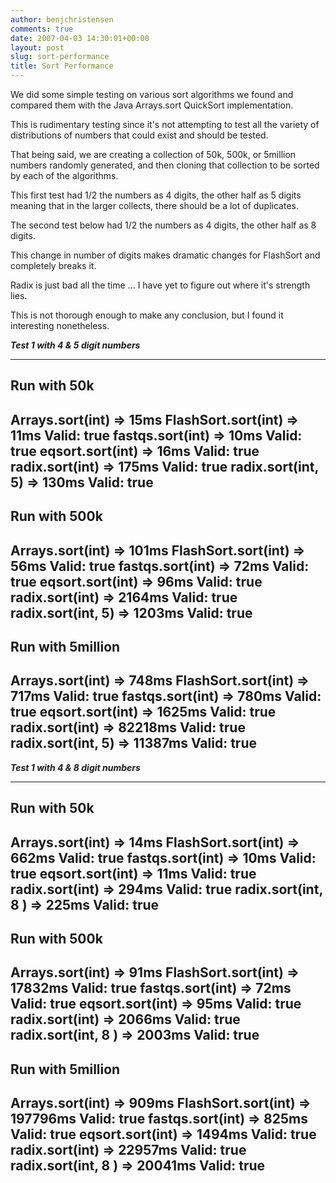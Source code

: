 ```yaml
---
author: benjchristensen
comments: true
date: 2007-04-03 14:30:01+00:00
layout: post
slug: sort-performance
title: Sort Performance
---
```


We did some simple testing on various sort algorithms we found and compared them with the Java Arrays.sort QuickSort implementation.

This is rudimentary testing since it's not attempting to test all the variety of distributions of numbers that could exist and should be tested.

That being said, we are creating a collection of 50k, 500k, or 5million numbers randomly generated, and then cloning that collection to be sorted by each of the algorithms.

This first test had 1/2 the numbers as 4 digits, the other half as 5 digits meaning that in the larger collects, there should be a lot of duplicates.

The second test below had 1/2 the numbers as 4 digits, the other half as 8 digits.

This change in number of digits makes dramatic changes for FlashSort and completely breaks it.

Radix is just bad all the time ... I have yet to figure out where it's strength lies.

This is not thorough enough to make any conclusion, but I found it interesting nonetheless.

***Test 1 with 4 & 5 digit numbers***

-----------------------------
Run with 50k
-----------------------------
Arrays.sort(int) => 15ms
FlashSort.sort(int) => 11ms  Valid: true
fastqs.sort(int) => 10ms  Valid: true
eqsort.sort(int) => 16ms  Valid: true
radix.sort(int) => 175ms  Valid: true
radix.sort(int, 5) => 130ms  Valid: true
-----------------------------
Run with 500k
-----------------------------
Arrays.sort(int) => 101ms
FlashSort.sort(int) => 56ms  Valid: true
fastqs.sort(int) => 72ms  Valid: true
eqsort.sort(int) => 96ms  Valid: true
radix.sort(int) => 2164ms  Valid: true
radix.sort(int, 5) => 1203ms  Valid: true
-----------------------------
Run with 5million
-----------------------------
Arrays.sort(int) => 748ms
FlashSort.sort(int) => 717ms  Valid: true
fastqs.sort(int) => 780ms  Valid: true
eqsort.sort(int) => 1625ms  Valid: true
radix.sort(int) => 82218ms  Valid: true
radix.sort(int, 5) => 11387ms  Valid: true
-----------------------------

***Test 1 with 4 & 8 digit numbers***

-----------------------------
Run with 50k
-----------------------------
Arrays.sort(int) => 14ms
FlashSort.sort(int) => 662ms  Valid: true
fastqs.sort(int) => 10ms  Valid: true
eqsort.sort(int) => 11ms  Valid: true
radix.sort(int) => 294ms  Valid: true
radix.sort(int, 8 ) => 225ms  Valid: true
-----------------------------
Run with 500k
-----------------------------
Arrays.sort(int) => 91ms
FlashSort.sort(int) => 17832ms  Valid: true
fastqs.sort(int) => 72ms  Valid: true
eqsort.sort(int) => 95ms  Valid: true
radix.sort(int) => 2066ms  Valid: true
radix.sort(int, 8 ) => 2003ms  Valid: true
-----------------------------
Run with 5million
-----------------------------
Arrays.sort(int) => 909ms
FlashSort.sort(int) => 197796ms  Valid: true
fastqs.sort(int) => 825ms  Valid: true
eqsort.sort(int) => 1494ms  Valid: true
radix.sort(int) => 22957ms  Valid: true
radix.sort(int, 8 ) => 20041ms  Valid: true
-----------------------------
